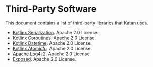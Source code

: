 # Third-Party Software
This document contains a list of third-party libraries that Katan uses.

* [Kotlinx Serialization](https://github.com/Kotlin/kotlinx.serialization). Apache 2.0 License.
* [Kotlinx Coroutines](https://github.com/Kotlin/kotlinx.coroutines). Apache 2.0 License.
* [Kotlinx Datetime](https://github.com/Kotlin/kotlinx-datetime).  Apache 2.0 License.
* [Kotlinx Atomicfu](https://github.com/Kotlin/kotlinx-atomicfu).  Apache 2.0 License.
* [Apache Log4j 2](https://logging.apache.org/log4j/2.x/).  Apache 2.0 License.
* [Exposed](https://github.com/JetBrains/Exposed/). Apache 2.0 License.